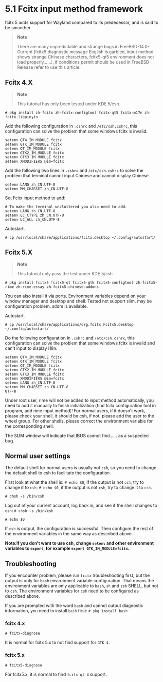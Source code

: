 # 5.1 Fcitx input method framework

fcitx 5 adds support for Wayland compared to its predecessor, and is said to be smoother.

>**Note**
>
>There are many unpredictable and strange bugs in FreeBSD-14.0-Current (fcitx5 diagnostic message English is garbled, input method shows strange Chinese characters, fcitx5-qt5 environment does not load properly……), if conditions permit should be used in FreeBSD- Release refer to use this article.

## Fcitx 4.X

>**Note**
>
>This tutorial has only been tested under KDE 5/csh.

`# pkg install zh-fcitx zh-fcitx-configtool fcitx-qt5 fcitx-m17n zh-fcitx-libpinyin`

Add the following configuration in `.cshrc` and `/etc/csh.cshrc`, this configuration can solve the problem that some windows fcitx is invalid.

```
setenv QT4_IM_MODULE fcitx
setenv GTK_IM_MODULE fcitx
setenv QT_IM_MODULE fcitx
setenv GTK2_IM_MODULE fcitx
setenv GTK3_IM_MODULE fcitx
setenv XMODIFIERS @im=fcitx
```

Add the following two lines in `.cshrc` and `/etc/csh.cshrc` to solve the problem that terminal cannot input Chinese and cannot display Chinese.

```
setenv LANG zh_CN.UTF-8
setenv MM_CHARSET zh_CN.UTF-8
```

Set Fcitx input method to add:

```
# To make the terminal uncluttered you also need to add.
setenv LANG zh_CN.UTF-8
setenv LC_CTYPE zh_CN.UTF-8
setenv LC_ALL zh_CN.UTF-8
```
Autostart.

`# cp /usr/local/share/applications/fcitx.desktop ~/.config/autostart/`

## Fcitx 5.X

>**Note**
>
>This tutorial only pass the test under KDE 5/csh.

`# pkg install fcitx5 fcitx5-qt fcitx5-gtk fcitx5-configtool zh-fcitx5-rime zh-rime-essay zh-fcitx5-chinese-addons`

You can also install it via ports. Environment variables depend on your window manager and desktop and shell. Tested not support slim, may be configuration problem. sddm is available.

Autostart.

`# cp /usr/local/share/applications/org.fcitx.Fcitx5.desktop ~/.config/autostart/`

Do the following configuration in `.cshrc` and `/etc/csh.cshrc`, this configuration can solve the problem that some windows fcitx is invalid and can't input to display i18n.

```
setenv QT4_IM_MODULE fcitx
setenv GTK_IM_MODULE fcitx
setenv QT_IM_MODULE fcitx
setenv GTK2_IM_MODULE fcitx
setenv GTK3_IM_MODULE fcitx
setenv XMODIFIERS @im=fcitx
setenv LANG zh_CN.UTF-8
setenv MM_CHARSET zh_CN.UTF-8
UTF-8
```
Under root user, rime will not be added to input method automatically, you need to add it manually to finish initialization (find fcitx configuration tool in program, add rime input method)! For normal users, if it doesn't work, please check your shell, it should be csh, if not, please add the user to the wheel group. For other shells, please correct the environment variable for the corresponding shell.

The SLIM window will indicate that IBUS cannot find…… as a suspected bug.
  
## Normal user settings
  
The default shell for normal users is usually not `csh`, so you need to change the default shell to csh to facilitate the configuration.
  
First look at what the shell is: `# echo $0`, if the output is not `csh`, try to change it to `csh`: `# echo $0`, if the output is not `csh`, try to change it to `csh`.

```
# chsh -s /bin/csh
```

Log out of your current account, log back in, and see if the shell changes to `csh`: `# chsh -s /bin/csh`

```
# echo $0
```
  
If `csh` is output, the configuration is successful. Then configure the rest of the environment variables in the same way as described above.
  
**Note:If you don't want to use csh, change `setenv` and other environment variables to `export`, for example `export GTK_IM_MODULE=fcitx`.**
  
## Troubleshooting
  
If you encounter problem, please run `fcitx` troubleshooting first, but the output is only for `bash` environment variable configuration.
That means the environment variables are only applicable to `bash`, `sh` and `zsh` SHELL, but not to `csh`. The environment variables for `csh` need to be configured as described above.
  
If you are prompted with the word `bash` and cannot output diagnostic information, you need to install `bash` first: `# pkg install bash`
  
### fcitx 4.x
  
```
# fcitx-diagnose
```
  
It is normal for fcitx 5.x to not find support for `GTK 4`.
  
### fcitx 5.x
  
```
# fcitx5-diagnose
```
  
For fcitx5.x, it is normal to find `fcitx qt 4` support.
